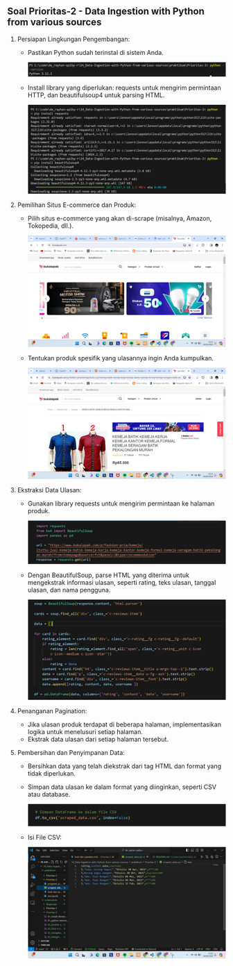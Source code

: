 ## Soal Prioritas-2 - Data Ingestion with Python from various sources

1. Persiapan Lingkungan Pengembangan:
    - Pastikan Python sudah terinstal di sistem Anda.

        ![Gambar Python terinstall](https://github.com/rayhanrere008/de_rayhan-qalby-r/blob/main/14_Data-Ingestion-with-Python-from-various-sources/screenshots/Prioritas-2/01_python-terinstall.png?raw=true)

    - Install library yang diperlukan: requests untuk mengirim permintaan HTTP, dan beautifulsoup4 untuk parsing HTML.

        ![Gambar Library terinstall](https://github.com/rayhanrere008/de_rayhan-qalby-r/blob/main/14_Data-Ingestion-with-Python-from-various-sources/screenshots/Prioritas-2/01_install_library.png?raw=true)


2. Pemilihan Situs E-commerce dan Produk:
    - Pilih situs e-commerce yang akan di-scrape (misalnya, Amazon, Tokopedia, dll.).

        ![Gambar Situs E-commerce](https://github.com/rayhanrere008/de_rayhan-qalby-r/blob/main/14_Data-Ingestion-with-Python-from-various-sources/screenshots/Prioritas-2/02_Situs-e-commerce-bukalapak.png?raw=true)

    - Tentukan produk spesifik yang ulasannya ingin Anda kumpulkan.

        ![Gambar Produk Spesifik](https://github.com/rayhanrere008/de_rayhan-qalby-r/blob/main/14_Data-Ingestion-with-Python-from-various-sources/screenshots/Prioritas-2/02_produk-spesifik.png?raw=true)

3. Ekstraksi Data Ulasan:
    - Gunakan library requests untuk mengirim permintaan ke halaman produk.

        ![Gambar Mengirim Requests](https://github.com/rayhanrere008/de_rayhan-qalby-r/blob/main/14_Data-Ingestion-with-Python-from-various-sources/screenshots/Prioritas-2/03_mengirim-requests-ke-halaman-produk.png?raw=true)

    - Dengan BeautifulSoup, parse HTML yang diterima untuk mengekstrak informasi ulasan, seperti rating, teks ulasan, tanggal ulasan, dan nama pengguna.

        ![Gambar Mengekstrak Informasi Ulasan](https://github.com/rayhanrere008/de_rayhan-qalby-r/blob/main/14_Data-Ingestion-with-Python-from-various-sources/screenshots/Prioritas-2/03_mengekstrak-informasi-ulasan.png?raw=true)

4. Penanganan Pagination:
    - Jika ulasan produk terdapat di beberapa halaman, implementasikan logika untuk menelusuri setiap halaman.
    - Ekstrak data ulasan dari setiap halaman tersebut.
5. Pembersihan dan Penyimpanan Data:
    - Bersihkan data yang telah diekstrak dari tag HTML dan format yang tidak diperlukan.
    - Simpan data ulasan ke dalam format yang diinginkan, seperti CSV atau database.

        ![Gambar Simpan data ke CSV](https://github.com/rayhanrere008/de_rayhan-qalby-r/blob/main/14_Data-Ingestion-with-Python-from-various-sources/screenshots/Prioritas-2/05_simpan-data-ke-csv.png?raw=true)
    
    - Isi File CSV:

        ![Gambar isi file CSV](https://github.com/rayhanrere008/de_rayhan-qalby-r/blob/main/14_Data-Ingestion-with-Python-from-various-sources/screenshots/Prioritas-2/05_isi-file-csv.png?raw=true)